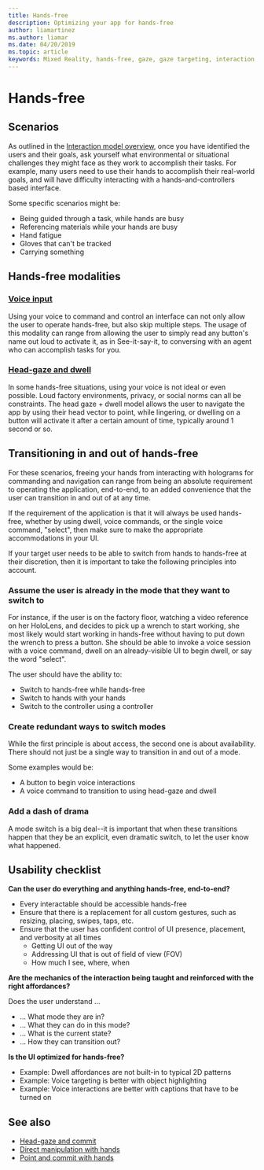 ```yaml
---
title: Hands-free
description: Optimizing your app for hands-free
author: liamartinez
ms.author: liamar
ms.date: 04/20/2019
ms.topic: article
keywords: Mixed Reality, hands-free, gaze, gaze targeting, interaction, design
---
```



# Hands-free



## Scenarios

As outlined in the [Interaction model overview](interaction-fundamentals.md), once you have identified the users and their goals, ask yourself what environmental or situational challenges they might face as they work to accomplish their tasks. For example, many users need to use their hands to accomplish their real-world goals, and will have difficulty interacting with a hands-and-controllers based interface. 

Some specific scenarios might be: 
* Being guided through a task, while hands are busy
* Referencing materials while your hands are busy
* Hand fatigue
* Gloves that can't be tracked
* Carrying something


## Hands-free modalities

### [Voice input](voice-input.md)

Using your voice to command and control an interface can not only allow the user to operate hands-free, but also skip multiple steps. The usage of this modality can range from allowing the user to simply read any button's name out loud to activate it, as in See-it-say-it, to conversing with an agent who can accomplish tasks for you.



### [Head-gaze and dwell](gaze-and-dwell.md)

In some hands-free situations, using your voice is not ideal or even possible. Loud factory environments, privacy, or social norms can all be constraints. The head gaze + dwell model allows the user to navigate the app by using their head vector to point, while lingering, or dwelling on a button will activate it after a certain amount of time, typically around 1 second or so. 


## Transitioning in and out of hands-free

For these scenarios, freeing your hands from interacting with holograms for commanding and navigation can range from being an absolute requirement to operating the application, end-to-end, to an added convenience that the user can transition in and out of at any time. 

If the requirement of the application is that it will always be used hands-free, whether by using dwell, voice commands, or the single voice command, "select", then make sure to make the appropriate accommodations in your UI. 

If your target user needs to be able to switch from hands to hands-free at their discretion, then it is important to take the following principles into account.

### Assume the user is already in the mode that they want to switch to
For instance, if the user is on the factory floor, watching a video reference on her HoloLens, and decides to pick up a wrench to start working, she most likely would start working in hands-free without having to put down the wrench to press a button. She should be able to invoke a voice session with a voice command, dwell on an already-visible UI to begin dwell, or say the word "select".

The user should have the ability to: 
* Switch to hands-free while hands-free
* Switch to hands with your hands
* Switch to the controller using a controller 

### Create redundant ways to switch modes
While the first principle is about access, the second one is about availability. There should not just be a single way to transition in and out of a mode. 

Some examples would be: 
* A button to begin voice interactions
* A voice command to transition to using head-gaze and dwell

### Add a dash of drama
A mode switch is a big deal--it is important that when these transitions happen that they be an explicit, even dramatic switch, to let the user know what happened. 


## Usability checklist

**Can the user do everything and anything hands-free, end-to-end?**
* Every interactable should be accessible hands-free
* Ensure that there is a replacement for all custom gestures, such as resizing, placing, swipes, taps, etc.
* Ensure that the user has confident control of UI presence, placement, and verbosity at all times
	* Getting UI out of the way
	* Addressing UI that is out of field of view (FOV)
	* How much I see, where, when

**Are the mechanics of the interaction being taught and reinforced with the right affordances?**

Does the user understand ...
* ... What mode they are in?
* ... What they can do in this mode?
* ... What is the current state?
* ... How they can transition out?
	
**Is the UI optimized for hands-free?**   

* Example: Dwell affordances are not built-in to typical 2D patterns
* Example: Voice targeting is better with object highlighting
* Example: Voice interactions are better with captions that have to be turned on


## See also
* [Head-gaze and commit](gaze-and-commit.md)
* [Direct manipulation with hands](direct-manipulation.md)
* [Point and commit with hands](point-and-commit.md)
